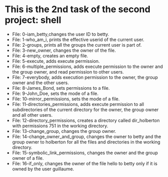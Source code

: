 # This is the 2nd task of the second project: shell
  * File: 0-iam_betty,changes the user ID to betty.
  * File: 1-who_am_i, prints the effective userid of the current user.
  * File: 2-groups, prints all the groups the current user is part of.
  * File: 3-new_owner, changes the owner of the file.
  * File: 4-empty, creates an empty file.
  * File: 5-execute, adds execute permission.
  * File: 6-multiple_permissions, adds execute permission to the owner and the group owner, and read permission to other users.
  * File: 7-everybody, adds execution permission to the owner, the group owner and the other users.
  * File: 8-James_Bond, sets permissions to a file.
  * File: 9-John_Doe, sets the mode of a file.
  * File: 10-mirror_permissions, sets the mode of a file.
  * File: 11-directories_permissions, adds execute permission to all subdirectories of the current directory for the owner, the group owner and all other users.
  * File: 12-directory_permissions, creates a directory called dir_holberton with permissions 751 in the working directory.
  * File: 13-change_group, changes the group owner.
  * File: 14-change_owner_and_group, changes the owner to betty and the group owner to holberton for all the files and directories in the working directory.
  * File: 15-symbolic_link_permissions, changes the owner and the group owner of a file.
  * File: 16-if_only, changes the owner of the file hello to betty only if it is owned by the user guillaume.
